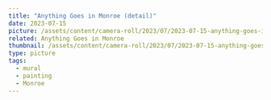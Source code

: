 ```yaml
---
title: "Anything Goes in Monroe (detail)"
date: 2023-07-15
picture: /assets/content/camera-roll/2023/07/2023-07-15-anything-goes-in-monroe-detail/20230716_025609305_iOS.jpg
related: Anything Goes in Monroe
thumbnail: /assets/content/camera-roll/2023/07/2023-07-15-anything-goes-in-monroe-detail/20230716_025609305_iOS-thumbnail.jpg
type: picture
tags:
  - mural
  - painting
  - Monroe
---
```

